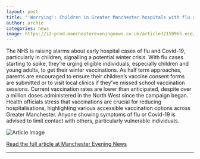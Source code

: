 ```yaml
---
layout: post
title: "'Worrying': Children in Greater Manchester hospitals with flu and Covid as urgent warning issued to parents"
author: archie
categories: news
image: https://i2-prod.manchestereveningnews.co.uk/article32159965.ece/ALTERNATES/s1200/2_Up-to-6800-new-inpatient-beds-may-be-needed-by-2040-report-finds.jpg
---
```

The NHS is raising alarms about early hospital cases of flu and Covid-19, particularly in children, signalling a potential winter crisis. With flu cases starting to spike, they’re urging eligible individuals, especially children and young adults, to get their winter vaccinations. As half term approaches, parents are encouraged to ensure their children’s vaccine consent forms are submitted or to visit local clinics if they've missed school vaccination sessions. Current vaccination rates are lower than anticipated, despite over a million doses administered in the North West since the campaign began. Health officials stress that vaccinations are crucial for reducing hospitalisations, highlighting various accessible vaccination options across Greater Manchester. Anyone showing symptoms of flu or Covid-19 is advised to limit contact with others, particularly vulnerable individuals.

![Article Image](https://i2-prod.manchestereveningnews.co.uk/article32159965.ece/ALTERNATES/s1200/2_Up-to-6800-new-inpatient-beds-may-be-needed-by-2040-report-finds.jpg)

[Read the full article at Manchester Evening News](https://www.manchestereveningnews.co.uk/news/greater-manchester-news/worrying-children-greater-manchester-hospitals-32743555)

---
